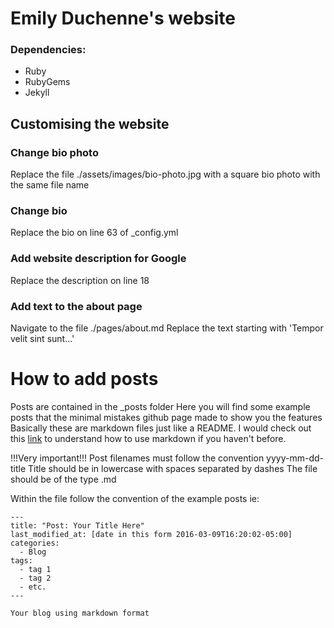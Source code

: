 # Emily Duchenne's website

### Dependencies:

- Ruby
- RubyGems
- Jekyll

## Customising the website

### Change bio photo
Replace the file ./assets/images/bio-photo.jpg with a square bio photo with the same file name

### Change bio
Replace the bio on line 63 of _config.yml

### Add website description for Google
Replace the description on line 18

### Add text to the about page
Navigate to the file ./pages/about.md
Replace the text starting with 'Tempor velit sint sunt...'

# How to add posts
Posts are contained in the _posts folder
Here you will find some example posts that the minimal mistakes github page made to show you the features
Basically these are markdown files just like a README. I would check out this [link](https://www.markdownguide.org/cheat-sheet/) to understand how to use markdown if you haven't before.

!!!Very important!!!
Post filenames must follow the convention yyyy-mm-dd-title
Title should be in lowercase with spaces separated by dashes
The file should be of the type .md

Within the file follow the convention of the example posts ie:
```
---
title: "Post: Your Title Here"
last_modified_at: [date in this form 2016-03-09T16:20:02-05:00]
categories:
  - Blog
tags:
  - tag 1
  - tag 2
  - etc.
---

Your blog using markdown format
```